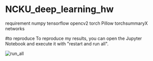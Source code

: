 # NCKU_deep_learning_hw

requirement
numpy
tensorflow
opencv2
torch
Pillow
torchsummaryX
networks

#to reproduce
To reproduce my results, you can open the Jupyter Notebook and execute it with "restart and run all". 

![run_all](https://github.com/yang1325/NCKU_deep_learning_hw/assets/91641817/0d6053ad-633f-4bf7-8d1e-159c5fba2a51)
